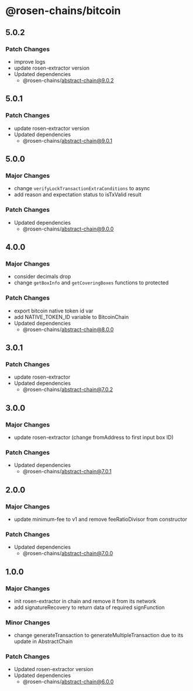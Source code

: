 # @rosen-chains/bitcoin

## 5.0.2

### Patch Changes

- improve logs
- update rosen-extractor version
- Updated dependencies
  - @rosen-chains/abstract-chain@9.0.2

## 5.0.1

### Patch Changes

- update rosen-extractor version
- Updated dependencies
  - @rosen-chains/abstract-chain@9.0.1

## 5.0.0

### Major Changes

- change `verifyLockTransactionExtraConditions` to async
- add reason and expectation status to isTxValid result

### Patch Changes

- Updated dependencies
  - @rosen-chains/abstract-chain@9.0.0

## 4.0.0

### Major Changes

- consider decimals drop
- change `getBoxInfo` and `getCoveringBoxes` functions to protected

### Patch Changes

- export bitcoin native token id var
- add NATIVE_TOKEN_ID variable to BitcoinChain
- Updated dependencies
  - @rosen-chains/abstract-chain@8.0.0

## 3.0.1

### Patch Changes

- update rosen-extractor
- Updated dependencies
  - @rosen-chains/abstract-chain@7.0.2

## 3.0.0

### Major Changes

- update rosen-extractor (change fromAddress to first input box ID)

### Patch Changes

- Updated dependencies
  - @rosen-chains/abstract-chain@7.0.1

## 2.0.0

### Major Changes

- update minimum-fee to v1 and remove feeRatioDivisor from constructor

### Patch Changes

- Updated dependencies
  - @rosen-chains/abstract-chain@7.0.0

## 1.0.0

### Major Changes

- init rosen-extractor in chain and remove it from its network
- add signatureRecovery to return data of required signFunction

### Minor Changes

- change generateTransaction to generateMultipleTransaction due to its update in AbstractChain

### Patch Changes

- Updated rosen-extractor version
- Updated dependencies
  - @rosen-chains/abstract-chain@6.0.0
